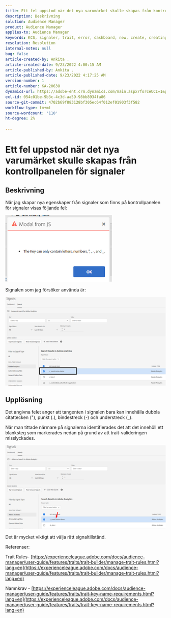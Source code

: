 ```yaml
---
title: Ett fel uppstod när det nya varumärket skulle skapas från kontrollpanelen för signaler
description: Beskrivning
solution: Audience Manager
product: Audience Manager
applies-to: Audience Manager
keywords: KCS, signaler, trait, error, dashboard, new, create, creating
resolution: Resolution
internal-notes: null
bug: false
article-created-by: Ankita .
article-created-date: 9/23/2022 4:00:15 AM
article-published-by: Ankita .
article-published-date: 9/23/2022 4:17:25 AM
version-number: 1
article-number: KA-20638
dynamics-url: https://adobe-ent.crm.dynamics.com/main.aspx?forceUCI=1&pagetype=entityrecord&etn=knowledgearticle&id=3b376f32-f43a-ed11-9db1-0022480868ff
exl-id: 054c01be-9b3c-4c3d-aa59-98bb8934fa86
source-git-commit: 4702b69f883128bf305ec64f012ef01903f3f582
workflow-type: tm+mt
source-wordcount: '110'
ht-degree: 2%

---
```


# Ett fel uppstod när det nya varumärket skulle skapas från kontrollpanelen för signaler

## Beskrivning


När jag skapar nya egenskaper från signaler som finns på kontrollpanelen för signaler visas följande fel:

![](assets/___7cc00897-f63a-ed11-9db1-0022480868ff___.png)



Signalen som jag försöker använda är:

![](assets/___7ec00897-f63a-ed11-9db1-0022480868ff___.png)


## Upplösning


Det angivna felet anger att tangenten i signalen bara kan innehålla dubbla citattecken (&quot;), punkt (.), bindestreck (-) och understreck (_).



När man tittade närmare på signalerna identifierades det att det innehöll ett blanksteg som markerades nedan på grund av att trait-valideringen misslyckades.



![](assets/d04f0008-f63a-ed11-9db1-0022480868ff.png)

Det är mycket viktigt att välja rätt signaltillstånd.

Referenser:

Trait Rules- [https://experienceleague.adobe.com/docs/audience-manager/user-guide/features/traits/trait-builder/manage-trait-rules.html?lang=en](https://experienceleague.adobe.com/docs/audience-manager/user-guide/features/traits/trait-builder/manage-trait-rules.html?lang=en)

Namnkrav - [https://experienceleague.adobe.com/docs/audience-manager/user-guide/features/traits/trait-key-name-requirements.html?lang=en](https://experienceleague.adobe.com/docs/audience-manager/user-guide/features/traits/trait-key-name-requirements.html?lang=en)
